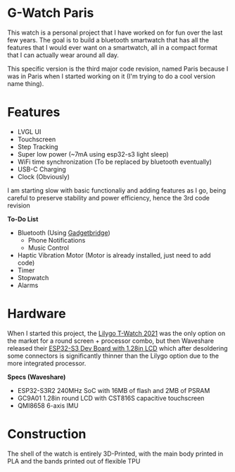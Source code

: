 # G-Watch Paris
<!-- # The third major version of the G-Watch project, named Paris because I was in Paris when I started it -->

This watch is a personal project that I have worked on for fun over the last few years. The goal is to build a bluetooth smartwatch that has all the features that I would ever want on a smartwatch, all in a compact format that I can actually wear around all day.

This specific version is the third major code revision, named Paris because I was in Paris when I started working on it (I'm trying to do a cool version name thing).

# Features
* LVGL UI
* Touchscreen
* Step Tracking
* Super low power (~7mA using esp32-s3 light sleep)
* WiFi time synchronization (To be replaced by bluetooth eventually)
* USB-C Charging
* Clock (Obviously)


I am starting slow with basic functionaliy and adding features as I go, being careful to preserve stability and power efficiency, hence the 3rd code revision

**To-Do List**
* Bluetooth (Using [Gadgetbridge](https://codeberg.org/Freeyourgadget/Gadgetbridge))
  - Phone Notifications
  - Music Control
* Haptic Vibration Motor (Motor is already installed, just need to add code)
* Timer
* Stopwatch
* Alarms


# Hardware
When I started this project, the [Lilygo T-Watch 2021][lilygo] was the only option on the market for a round screen + processor combo, but then Waveshare released their [ESP32-S3 Dev Board with 1.28in LCD][waveshare] which after desoldering some connectors is significantly thinner than the Lilygo option due to the more integrated processor.

**Specs (Waveshare)**
* ESP32-S3R2 240MHz SoC with 16MB of flash and 2MB of PSRAM
* GC9A01 1.28in round LCD with CST816S capacitive touchscreen
* QMI8658 6-axis IMU

[waveshare]: https://www.waveshare.com/esp32-s3-touch-lcd-1.28.htm
[lilygo]: https://lilygo.cc/products/t-watch-2021

# Construction
The shell of the watch is entirely 3D-Printed, with the main body printed in PLA and the bands printed out of flexible TPU